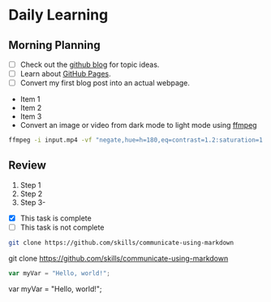 # Daily Learning
## Morning Planning
- [ ] Check out the [github blog](https://github.blog/) for topic ideas.
- [ ] Learn about [GitHub Pages](https://skills.github.com/#first-day-on-github).
- [ ] Convert my first blog post into an actual webpage.
- Item 1
- Item 2
- Item 3
- Convert an image or video from dark mode to light mode using [ffmpeg](https://www.ffmpeg.org)

```bash
ffmpeg -i input.mp4 -vf "negate,hue=h=180,eq=contrast=1.2:saturation=1.1" output.mp4
```
## Review
1. Step 1
1. Step 2
1. Step 3- 
- [x] This task is complete
- [ ] This task is not complete
```bash
git clone https://github.com/skills/communicate-using-markdown
```
git clone https://github.com/skills/communicate-using-markdown
```js
var myVar = "Hello, world!";
```
var myVar = "Hello, world!";
